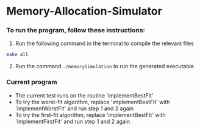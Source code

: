 # Memory-Allocation-Simulator

### To run the program, follow these instructions:

1. Run the following command in the terminal to compile the relevant files 
```bash
make all
```
2. Run the command `./memorySimulation` to run the generated executable

### Current program
- The current test runs on the routine 'implementBestFit'
- To try the worst-fit algorithm, replace 'implementBestFit' with 'implementWorstFit' and run step 1 and 2 again
- To try the first-fit algorithm, replace 'implementBestFit' with 'implementFirstFit' and run step 1 and 2 again

